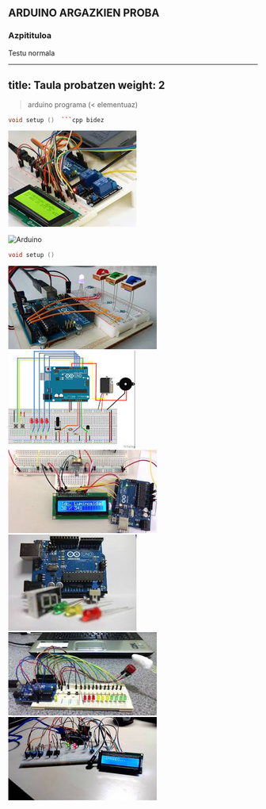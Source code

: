 ## ARDUINO ARGAZKIEN PROBA

### Azpitituloa

Testu normala


---
title: Taula probatzen
weight: 2
---

> arduino programa (< elementuaz)

```cpp
void setup ()  ```cpp bidez

```
![Arduino2](https://github.com/Auritze/prueba/blob/master/irudiak/descarga%20(1).jpg)

![Arduino](https://cdn-tienda.bricogeek.com/2827-thickbox_default/arduino-uno.jpg)

```cpp
void setup ()
```



![Arduino3](https://github.com/Auritze/prueba/blob/master/irudiak/descarga%20(2).jpg)
![Arduino4](https://github.com/Auritze/prueba/blob/master/irudiak/descarga%20(3).jpg)
![Arduino5](https://github.com/Auritze/prueba/blob/master/irudiak/descarga%20(4).jpg)
![Arduino6](https://github.com/Auritze/prueba/blob/master/irudiak/descarga.jpg)
![Arduino7](https://github.com/Auritze/prueba/blob/master/irudiak/images%20(1).jpg)
![Arduino8](https://github.com/Auritze/prueba/blob/master/irudiak/images.jpg)


